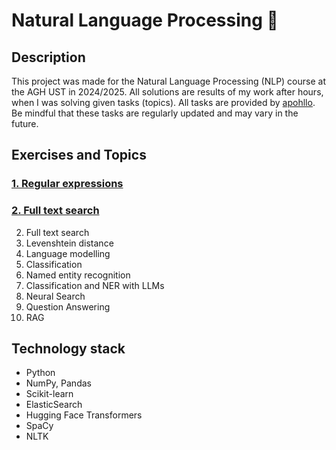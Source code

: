 # Natural Language Processing 💬
## Description
This project was made for the Natural Language Processing (NLP) course at the AGH UST in 2024/2025. All solutions are results of my work after hours, when I was solving given tasks (topics).
All tasks are provided by <a href="https://github.com/apohllo/nlp">apohllo</a>. Be mindful that these tasks are regularly updated and may vary in the future.
## Exercises and Topics
### <a href="https://github.com/bjam24/agh-natural-language-processing/blob/main/Lab1/lab1_regexp.ipynb">1. Regular expressions</a><br>
### <a href="https://github.com/bjam24/agh-natural-language-processing/blob/main/Lab2/lab2_fts.ipynb">2. Full text search</a>

2. Full text search
3. Levenshtein distance
4. Language modelling
5. Classification
6. Named entity recognition
7. Classification and NER with LLMs
8. Neural Search
9. Question Answering
10. RAG
## Technology stack
- Python
- NumPy, Pandas
- Scikit-learn
- ElasticSearch
- Hugging Face Transformers
- SpaCy
- NLTK
